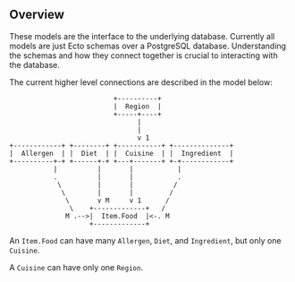 Overview
--------

These models are the interface to the underlying database. Currently all models are just Ecto schemas over a PostgreSQL database. Understanding the schemas and how they connect together is crucial to interacting with the database.


The current higher level connections are described in the model below:

```svgbob
                          +----------+
                          |  Region  |
                          +-----+----+
                                |
                                |
                                v 1
+------------+ +--------+ +-----------+ +--------------+
|  Allergen  | |  Diet  | |  Cuisine  | |  Ingredient  |
+----------+-+ +------+-+ +---+-------+ +-+------------+
           |          |       |           |
           .          |       |           .
            \         |       |          /
             \        |       |         /
              \       v M     v 1      /
               \    +-------------+   /
              M .-->|  Item.Food  |<-. M
                    +-------------+
```

An `Item.Food` can have many `Allergen`, `Diet`, and `Ingredient`, but only one `Cuisine`.

A `Cuisine` can have only one `Region`.
